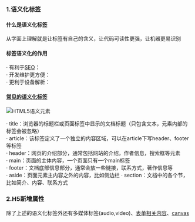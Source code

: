 ### 1.语义化标签
#### 什么是语义化标签
从字面上理解就是让标签有自己的含义，让代码可读性更强，让机器更易识别

#### 标签语义化的作用
· 有利于[SEO]()：  
· 开发维护更方便：  
· 更利于设备解析：

#### <a href="https://developer.mozilla.org/en-US/docs/Web/HTML/Element" target="_blank">常见的语义化标签</a>

![HTML5语义元素](https://www.w3school.com.cn/i/ct_sem_elements.png)

· title：浏览器的标题栏或页面标签中显示的文档标题（只包含文本，元素内部的标签会被忽略）  
· article：该标签定义了一个独立的内容区域，可以在article下写header、footer等标签  
· header：网页的介绍部分，通常包括网站的介绍，作者信息，搜索框等元素  
· main：页面的主体内容，一个页面只有一个main标签  
· footer：文档底部信息部分，通常会放一些链接，联系方式，著作信息等  
· aside：页面元素主内容之外的内容，比如侧边栏
· section：文档中的各个节，比如简介、内容、联系方式

### 2.H5新增属性
除了上述的语义化标签外还有多媒体标签(audio,video)、<a href="https://www.w3school.com.cn/html/html_forms.asp" target="_blank">表单相关内容</a>、<a href="https://www.w3school.com.cn/html/html5_canvas.asp" target="_blank">canvas</a>  